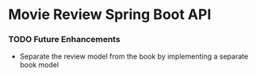 # Movie Review Spring Boot API

### TODO Future Enhancements 
- Separate the review model from the book by implementing a separate book model
